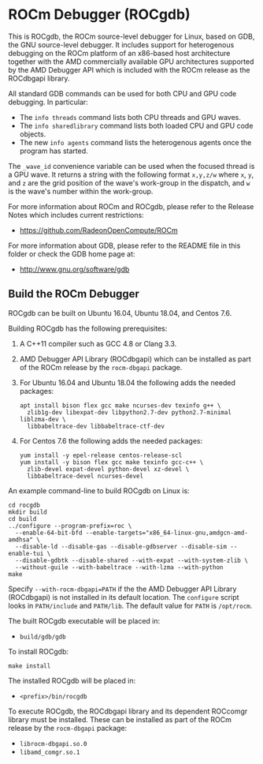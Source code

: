 ROCm Debugger (ROCgdb)
======================

This is ROCgdb, the ROCm source-level debugger for Linux, based on GDB, the GNU
source-level debugger. It includes support for heterogenous debugging on the
ROCm platform of an x86-based host architecture together with the AMD
commercially available GPU architectures supported by the AMD Debugger API which
is included with the ROCm release as the ROCdbgapi library.

All standard GDB commands can be used for both CPU and GPU code debugging. In particular:

- The ``info threads`` command lists both CPU threads and GPU waves.
- The ``info sharedlibrary`` command lists both loaded CPU and GPU code objects.
- The new ``info agents`` command lists the heterogenous agents once the program
  has started.

The ``_wave_id`` convenience variable can be used when the focused thread is a
GPU wave. It returns a string with the following format ``x,y,z/w`` where `x`,
``y``, and ``z`` are the grid position of the wave's work-group in the dispatch,
and ``w`` is the wave's number within the work-group.

For more information about ROCm and ROCgdb, please refer to the Release Notes
which includes current restrictions:

- https://github.com/RadeonOpenCompute/ROCm

For more information about GDB, please refer to the README file in this folder
or check the GDB home page at:

- http://www.gnu.org/software/gdb

Build the ROCm Debugger
-----------------------

ROCgdb can be built on Ubuntu 16.04, Ubuntu 18.04, and Centos 7.6.

Building ROCgdb has the following prerequisites:

1. A C++11 compiler such as GCC 4.8 or Clang 3.3.

2. AMD Debugger API Library (ROCdbgapi) which can be installed as part of the
   ROCm release by the ``rocm-dbgapi`` package.

3. For Ubuntu 16.04 and Ubuntu 18.04 the following adds the needed packages:

   ````shell
   apt install bison flex gcc make ncurses-dev texinfo g++ \
     zlib1g-dev libexpat-dev libpython2.7-dev python2.7-minimal liblzma-dev \
     libbabeltrace-dev libbabeltrace-ctf-dev
   ````

4. For Centos 7.6 the following adds the needed packages:

   ````shell
   yum install -y epel-release centos-release-scl
   yum install -y bison flex gcc make texinfo gcc-c++ \
     zlib-devel expat-devel python-devel xz-devel \
     libbabeltrace-devel ncurses-devel
   ````

An example command-line to build ROCgdb on Linux is:

````shell
cd rocgdb
mkdir build
cd build
../configure --program-prefix=roc \
  --enable-64-bit-bfd --enable-targets="x86_64-linux-gnu,amdgcn-amd-amdhsa" \
  --disable-ld --disable-gas --disable-gdbserver --disable-sim --enable-tui \
  --disable-gdbtk --disable-shared --with-expat --with-system-zlib \
  --without-guile --with-babeltrace --with-lzma --with-python
make
````

Specify ``--with-rocm-dbgapi=PATH`` if the the AMD Debugger API Library
(ROCdbgapi) is not installed in its default location. The ``configure`` script
looks in ``PATH/include`` and ``PATH/lib``. The default value for ``PATH`` is
``/opt/rocm``.

The built ROCgdb executable will be placed in:

- ``build/gdb/gdb``

To install ROCgdb:

````shell
make install
````

The installed ROCgdb will be placed in:

- ``<prefix>/bin/rocgdb``

To execute ROCgdb, the ROCdbgapi library and its dependent ROCcomgr library must
be installed. These can be installed as part of the ROCm release by the
``rocm-dbgapi`` package:

- ``librocm-dbgapi.so.0``
- ``libamd_comgr.so.1``
